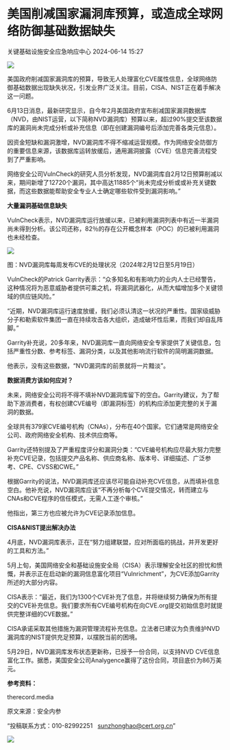 #  美国削减国家漏洞库预算，或造成全球网络防御基础数据缺失   
 关键基础设施安全应急响应中心   2024-06-14 15:27  
  
![](https://mmbiz.qpic.cn/sz_mmbiz_jpg/iaz5iaQYxGogv2LSdznHLQ9L1QA4B9d2UdQLIMaySXGKcE5aRa02yhm8W4JA35XXNmqSmn377jD1XnlficQCVS2oQ/640?wx_fmt=jpeg&from=appmsg "")  
  
美国政府削减国家漏洞库的预算，导致无人处理富化CVE属性信息，全球网络防御基础数据出现缺失状况，引发业界广泛关注。目前，CISA、NIST正在着手解决这一问题。  
  
6月13日消息，最新研究显示，自今年2月美国政府宣布削减国家漏洞数据库（NVD，由NIST运营，以下简称NVD漏洞库）预算以来，超过90%提交至该数据库的漏洞尚未完成分析或补充信息（即在创建漏洞编号后添加完善各类元信息）。  
  
因资金短缺和漏洞激增，NVD漏洞库不得不缩减运营规模。作为网络安全防御方的重要信息来源，该数据库运转放缓后，通用漏洞披露（CVE）信息完善流程受到了严重影响。  
  
网络安全公司VulnCheck的研究人员分析发现，NVD漏洞库自2月12日预算削减以来，期间新增了12720个漏洞，其中高达11885个“尚未完成分析或或补充关键数据，而这些数据能帮助安全专业人士确定哪些软件受到漏洞影响。”  
  
**大量漏洞基础信息缺失**  
  
VulnCheck表示，NVD漏洞库运行放缓以来，已被利用漏洞列表中有近一半漏洞尚未得到分析。该公司还称，82％的存在公开概念样本（POC）的已被利用漏洞也未经检查。  
  
![](https://mmbiz.qpic.cn/sz_mmbiz_jpg/FzZb53e8g7sMoLDKbaOWXcKoSLq9KvvAHp8rEHlAMH00pibkScFzdVC6mx8xOceg2tYKAI2OsJZEFukRGqnVTibQ/640?wx_fmt=other&from=appmsg&tp=webp&wxfrom=5&wx_lazy=1&wx_co=1 "")  
  
图：NVD漏洞库每周发布CVE的处理状况（2024年2月12日至5月19日）  
  
VulnCheck的Patrick Garrity表示：“众多知名和有影响力的业内人士已经警告，这种情况将为恶意威胁者提供可乘之机，将漏洞武器化，从而大幅增加多个关键领域的供应链风险。”  
  
“近期，NVD漏洞库运行速度放缓，我们必须认清这一状况的严重性。国家级威胁分子和勒索软件集团一直在持续攻击各大组织，造成破坏性后果，而我们却自乱阵脚。”   
  
Garrity补充说，20多年来，NVD漏洞库一直向网络安全专家提供了关键信息，包括严重性分数、参考标签、漏洞分类，以及其他影响流行软件的简明漏洞数据。   
  
他表示，没有这些数据，“NVD漏洞库的前景就将一片黯淡”。   
  
**数据消费方该如何应对？**  
  
未来，网络安全公司将不得不填补NVD漏洞库留下的空白。Garrity建议，为了帮助下游消费者，有权创建CVE编号（即漏洞标签）的机构应添加更完整的关于漏洞的数据。   
  
全球共有379家CVE编号机构（CNAs），分布在40个国家。它们通常是网络安全公司、政府网络安全机构、技术供应商等。   
  
Garrity还特别提及了严重程度评分和漏洞分类：“CVE编号机构应尽最大努力完整补充CVE记录，包括提交产品名称、供应商名称、版本号、详细描述、广泛参考、CPE、CVSS和CWE。”   
  
根据Garrity的说法，NVD漏洞库还应该尽可能自动补充CVE信息，从而填补信息空白。他补充说，NVD漏洞库应该“不再分析每个CVE提交情况，转而建立与CNAs和CVE程序的信任模式，无需人工逐个审核。”  
  
他指出，第三方也应被允许为CVE记录添加信息。   
  
**CISA&NIST提出解决办法**  
  
4月底，NVD漏洞库表示，正在“努力组建联盟，应对所面临的挑战，并开发更好的工具和方法。”  
  
5月上旬，美国网络安全和基础设施安全局（CISA）表示理解安全社区的担忧和愤慨，并表示正在启动新的漏洞信息富化项目“Vulnrichment”，为CVE添加Garrity所述的大部分内容。  
  
CISA表示：“最近，我们为1300个CVE补充了信息，并将继续努力确保为所有提交的CVE补充信息。我们要求所有CVE编号机构在向CVE.org提交初始信息时就提供完整详细的CVE数据。”  
  
CISA承诺采取其他措施为漏洞管理流程补充信息。立法者已建议为负责维护NVD漏洞库的NIST提供充足预算，以摆脱当前的困境。  
  
5月29日，NVD漏洞库发布状态更新称，已授予一份合同，以支持NVD CVE信息富化工作。据悉，美国安全公司Analygence赢得了这份合同，项目底价为86万美元。  
  
**参考资料：**  
  
therecord.media  
  
  
  
原文来源：安全内参  
  
“投稿联系方式：010-82992251   sunzhonghao@cert.org.cn”  
  
![](https://mmbiz.qpic.cn/sz_mmbiz_jpg/iaz5iaQYxGogvC8qicuLNlkT5ibJnwu1leQiabRVqFk4Sb3q1fqrDhicLBNAqVY4REuTetY1zBYuUdic0nVhZR4FHpAfg/640?wx_fmt=other&wxfrom=5&wx_lazy=1&wx_co=1&tp=webp "")  
  
  
